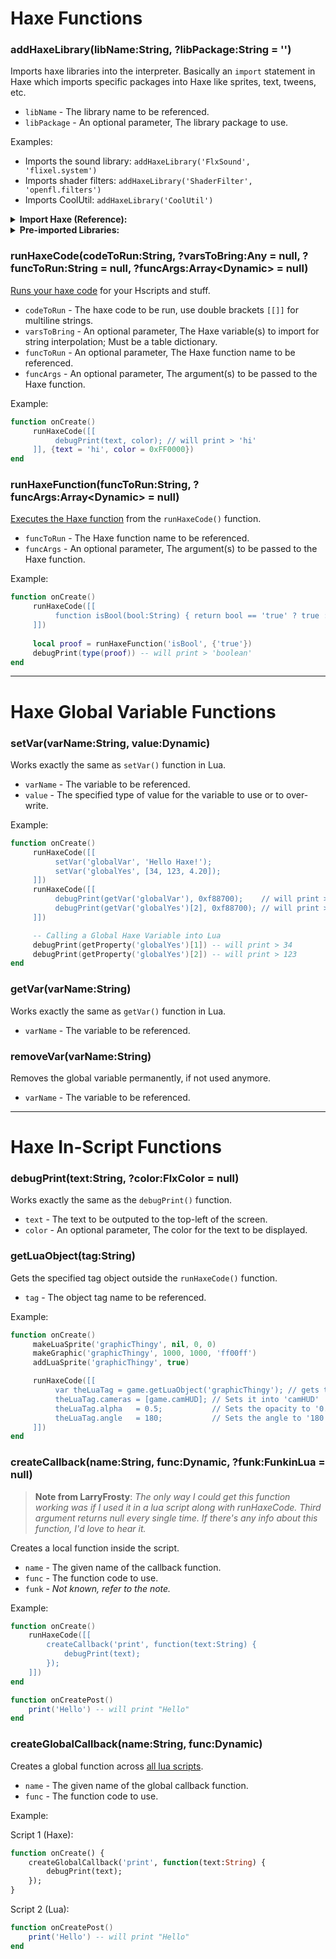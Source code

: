# Haxe Functions
### addHaxeLibrary(libName:String, ?libPackage:String = '')
Imports haxe libraries into the interpreter. Basically an `import` statement in Haxe which imports specific packages into Haxe like sprites, text, tweens, etc.

- `libName` - The library name to be referenced.
- `libPackage` - An optional parameter, The library package to use.

Examples:
- Imports the sound library: `addHaxeLibrary('FlxSound', 'flixel.system')`
- Imports shader filters: `addHaxeLibrary('ShaderFilter', 'openfl.filters')`
- Imports CoolUtil: `addHaxeLibrary('CoolUtil')`

<details><summary><b>Import Haxe (Reference):</b></summary>
<p>

```haxe
package; // they are directories that contain modules, i dunno how it works; but very important to use.

// import library_package.library_name | <-- That's the syntax

import flixel.system.FlxSound; // Imports the sound package
import openfl.filters.ShaderFilter; // Imports the shader filter package
import CoolUtil; // Imports CoolUtil haxe file, i think

// Also the semi colon ';' character is very important when declaring functions, packages, variables, etc.
```

</p>
</details>

<details><summary><b>Pre-imported Libraries:</b></summary>
<p>

```haxe
import flixel.FlxG;
import flixel.FlxSprite;
import flixel.FlxCamera;
import flixel.util.FlxTimer;
import flixel.tweens.FlxTween;
import flixel.tweens.FlxEase;
import flixel.util.FlxColor;
import states.PlayState;
import backend.Paths;
import backend.Conductor;
import backend.ClientPrefs;
import objects.Character;
import objects.Alphabet;
import objects.Note;
import psychlua.CustomSubstate;
import backend.BaseStage.Countdown;
import flixel.addons.display.FlxRuntimeShader;
import openfl.filters.ShaderFilter;
import StringTools;
```

</p>
</details>

### runHaxeCode(codeToRun:String, ?varsToBring:Any = null, ?funcToRun:String = null, ?funcArgs:Array\<Dynamic\> = null)
<ins>Runs your haxe code</ins> for your Hscripts and stuff.

- `codeToRun` - The haxe code to be run, use double brackets `[[]]` for multiline strings.
- `varsToBring` - An optional parameter, The Haxe variable(s) to import for string interpolation; Must be a table dictionary.
- `funcToRun` - An optional parameter, The Haxe function name to be referenced.
- `funcArgs` - An optional parameter, The argument(s) to be passed to the Haxe function.

Example:
```lua
function onCreate()
     runHaxeCode([[
          debugPrint(text, color); // will print > 'hi'
     ]], {text = 'hi', color = 0xFF0000})
end
```

### runHaxeFunction(funcToRun:String, ?funcArgs:Array\<Dynamic\> = null)
<ins>Executes the Haxe function</ins> from the `runHaxeCode()` function.

- `funcToRun` - The Haxe function name to be referenced.
- `funcArgs` - An optional parameter, The argument(s) to be passed to the Haxe function.

Example:
```lua
function onCreate()
     runHaxeCode([[
          function isBool(bool:String) { return bool == 'true' ? true : false; }
     ]])
     
     local proof = runHaxeFunction('isBool', {'true'})
     debugPrint(type(proof)) -- will print > 'boolean'
end
```

***

# Haxe Global Variable Functions
### setVar(varName:String, value:Dynamic)
Works exactly the same as `setVar()` function in Lua.

- `varName` - The variable to be referenced.
- `value` - The specified type of value for the variable to use or to over-write.

Example:
```lua
function onCreate()
     runHaxeCode([[
          setVar('globalVar', 'Hello Haxe!');
          setVar('globalYes', [34, 123, 4.20]);
     ]])
     runHaxeCode([[
          debugPrint(getVar('globalVar'), 0xf88700);    // will print > 'Hello Haxe!'
          debugPrint(getVar('globalYes')[2], 0xf88700); // will print > 4.20
     ]])

     -- Calling a Global Haxe Variable into Lua
     debugPrint(getProperty('globalYes')[1]) -- will print > 34
     debugPrint(getProperty('globalYes')[2]) -- will print > 123
end
```

### getVar(varName:String)
Works exactly the same as `getVar()` function in Lua.

- `varName` - The variable to be referenced.

### removeVar(varName:String)
Removes the global variable permanently, if not used anymore.

- `varName` - The variable to be referenced.

***

# Haxe In-Script Functions
### debugPrint(text:String, ?color:FlxColor = null)
Works exactly the same as the `debugPrint()` function.

- `text` - The text to be outputed to the top-left of the screen.
- `color` - An optional parameter, The color for the text to be displayed.

### getLuaObject(tag:String)
Gets the specified tag object outside the `runHaxeCode()` function.

- `tag` - The object tag name to be referenced.

Example:
```lua
function onCreate()
     makeLuaSprite('graphicThingy', nil, 0, 0)
     makeGraphic('graphicThingy', 1000, 1000, 'ff00ff')
     addLuaSprite('graphicThingy', true)

     runHaxeCode([[
          var theLuaTag = game.getLuaObject('graphicThingy'); // gets the lua tag
          theLuaTag.cameras = [game.camHUD]; // Sets it into 'camHUD'
          theLuaTag.alpha   = 0.5;           // Sets the opacity to '0.5'
          theLuaTag.angle   = 180;           // Sets the angle to '180'
     ]])
end
```

### createCallback(name:String, func:Dynamic, ?funk:FunkinLua = null)
> **Note from LarryFrosty**: _The only way I could get this function working was if I used it in a lua script along with runHaxeCode. Third argument returns null every single time. If there's any info about this function, I'd love to hear it._

Creates a local function inside the script.

- `name` - The given name of the callback function.
- `func` - The function code to use.
- `funk` - _Not known, refer to the note._

Example:

```lua
function onCreate()
    runHaxeCode([[
        createCallback('print', function(text:String) {
            debugPrint(text);
        });
    ]])
end

function onCreatePost()
    print('Hello') -- will print "Hello"
end
```

### createGlobalCallback(name:String, func:Dynamic)
Creates a global function across <ins>all lua scripts</ins>.

- `name` - The given name of the global callback function.
- `func` - The function code to use.

Example:

Script 1 (Haxe):
```haxe
function onCreate() {
    createGlobalCallback('print', function(text:String) {
        debugPrint(text);
    });
}
```

Script 2 (Lua):
```lua
function onCreatePost()
    print('Hello') -- will print "Hello"
end
```